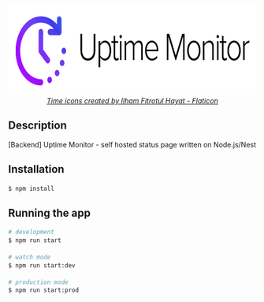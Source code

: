 <p align="center">
  <img src=".github/uptmon.png" height="180" alt="Uptime Monitor Logo" /><br>
  <a href="https://www.flaticon.com/free-icons/time" title="time icons"><i>Time icons created by Ilham Fitrotul Hayat - Flaticon</i></a>
</p>

## Description

[Backend] Uptime Monitor - self hosted status page written on Node.js/Nest

## Installation

```bash
$ npm install
```

## Running the app

```bash
# development
$ npm run start

# watch mode
$ npm run start:dev

# production mode
$ npm run start:prod
```
